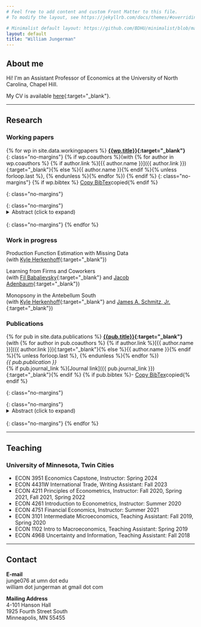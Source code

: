 ```yaml
---
# Feel free to add content and custom Front Matter to this file.
# To modify the layout, see https://jekyllrb.com/docs/themes/#overriding-theme-defaults

# Minimalist default layout: https://github.com/BDHU/minimalist/blob/main/_layouts/default.html
layout: default
title: "William Jungerman"
---
```


## About me
Hi! I'm an Assistant Professor of Economics at the University of North Carolina, Chapel Hill.

My CV is available [here](/assets/papers/cv.pdf){:target="_blank"}. 

---

## Research

### Working papers
{% for wp in site.data.workingpapers %}
  **[{{wp.title}}]({{wp.link}}){:target="_blank"}**  
  {: class="no-margins"}
  {% if wp.coauthors %}(with {% for author in wp.coauthors %} {% if author.link %}[{{ author.name }}]({{ author.link }}){:target="_blank"}{% else %}{{ author.name }}{% endif %}{% unless forloop.last %}, {% endunless %}{% endfor %}) {% endif %} 
  {: class="no-margins"}
  {% if wp.bibtex %} <a href="#" onclick="copyToClickboard('#bibtex-wp-{{ forloop.index }}'); event.preventDefault();">Copy BibTex</a><span id="bibtex-wp-{{ forloop.index }}-tooltip" class="tooltip">copied</span>{% endif %} 
  <!-- This applies apply the no-margins class to prev paragraph to remove margins -->
  {: class="no-margins"}
  <div id="bibtex-wp-{{ forloop.index }}" style="display:none;">
    {{wp.bibtex}}
  </div>
  <!-- This applies apply the no-margins class to prev paragraph to remove margins -->
  {: class="no-margins"}
  <details>
      <summary>Abstract (click to expand)</summary>
      {{ wp.abstract }}
  </details>
  <!-- This creates line break to space out items; need the no-margins class also since this gets automatically wrapped with a <p> which by default has extra margins -->
  <br/>
  {: class="no-margins"}
{% endfor %}

### Work in progress
Production Function Estimation with Missing Data \
(with [Kyle Herkenhoff](https://sites.google.com/site/kyleherkenhoff/home?authuser=0){:target="_blank"})

Learning from Firms and Coworkers \
(with [Fil Babalievsky](https://fil-babalievsky.squarespace.com/){:target="_blank"} and [Jacob Adenbaum](https://jacobadenbaum.github.io/){:target="_blank"})

Monopsony in the Antebellum South \
(with [Kyle Herkenhoff](https://sites.google.com/site/kyleherkenhoff/home?authuser=0){:target="_blank"} and [James A. Schmitz, Jr.](https://sites.google.com/site/jamesschmitzjr/){:target="_blank"})

### Publications
<!-- 
**[Brexit, the City of London, and the prospects for portfolio investment](/assets/papers/EichengreenJungermanLiu2019.pdf){:target="_blank"}** \
(with [Barry Eichengreen](https://eml.berkeley.edu/~eichengr/){:target="_blank"} and Mingyang (Chris) Liu)
{: class="no-margins"}
<details>
    <summary>Abstract (click to expand)</summary>
    This paper examines the international financial consequences of Brexit. It first pro- vides a survey of the still limited literature on EU membership and international capital flows. It then provides new estimates of the impact of Brexit on cross-border investment utilizing data from the IMF’s Consolidated Portfolio Investment Survey. It lastly provides a comparative analysis of these same issues using data on cross- border capital flows from the BIS. The conclusion is that the impact on cross-border capital flows to and from the UK is likely to be substantial.
</details>

<br/>
{: class="no-margins"}
-->

{% for pub in site.data.publications %}
  **[{{pub.title}}]({{pub.link}}){:target="_blank"}** \
  (with {% for author in pub.coauthors %} {% if author.link %}[{{ author.name }}]({{ author.link }}){:target="_blank"}{% else %}{{ author.name }}{% endif %}{% unless forloop.last %}, {% endunless %}{% endfor %}) \
  *{{ pub.publication }}* \
  {% if pub.journal_link %}[Journal link]({{ pub.journal_link }}){:target="_blank"}{% endif %}
  {% if pub.bibtex %}\- <a href="#" onclick="copyToClickboard('#bibtex-{{ forloop.index }}'); event.preventDefault();">Copy BibTex</a><span id="bibtex-{{ forloop.index }}-tooltip" class="tooltip">copied</span>{% endif %}
  <!-- This applies apply the no-margins class to prev paragraph to remove margins -->
  {: class="no-margins"}
  <div id="bibtex-{{ forloop.index }}" style="display:none;">
    {{pub.bibtex}}
  </div>
  <!-- This applies apply the no-margins class to prev paragraph to remove margins -->
  {: class="no-margins"}
  <details>
      <summary>Abstract (click to expand)</summary>
      {{ pub.abstract }}
  </details>

  <!-- This creates line break to space out items; need the no-margins class also since this gets automatically wrapped with a <p> which by default has extra margins -->
  <br/>
  {: class="no-margins"}
{% endfor %}


---
## Teaching

### University of Minnesota, Twin Cities 
- ECON 3951 Economics Capstone, Instructor: Spring 2024
- ECON 4431W International Trade, Writing Assistant: Fall 2023
- ECON 4211 Principles of Econometrics, Instructor: Fall 2020, Spring 2021, Fall 2021, Spring 2022
- ECON 4261 Introduction to Econometrics, Instructor: Summer 2020
- ECON 4751 Financial Economics, Instructor: Summer 2021
- ECON 3101 Intermediate Microeconomics, Teaching Assistant: Fall 2019, Spring 2020
- ECON 1102 Intro to Macroeconomics, Teaching Assistant: Spring 2019
- ECON 4968 Uncertainty and Information, Teaching Assistant: Fall 2018

---

## Contact

**E-mail** \
junge076 at umn dot edu \
    william dot jungerman at gmail dot com

**Mailing Address** \
4-101 Hanson Hall \
1925 Fourth Street South \
Minneapolis, MN 55455
